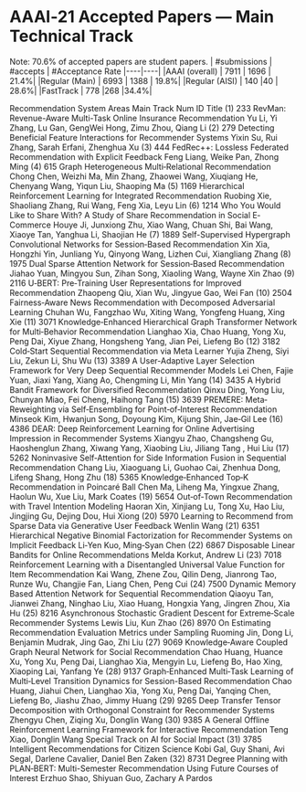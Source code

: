 # AAAI‐21 Accepted Papers — Main Technical Track 
Note: 70.6% of accepted papers are student papers. 
|    #submissions  |  #accepts  |  #Acceptance Rate
|----|----|
|AAAI (overall) | 7911  |  1696  |  21.4%|
|Regular (Main) | 6993  |  1388  |  19.8%|
|Regular (AISI) | 140 |40 | 28.6%|
|FastTrack |  778 |268 |34.4%|

Recommendation System Areas
Main Track
Num ID  Title
(1) 233 RevMan: Revenue-Aware Multi-Task Online Insurance Recommendation
Yu Li, Yi Zhang, Lu Gan, GengWei Hong, Zimu Zhou, Qiang Li
(2) 279 Detecting Beneficial Feature Interactions for Recommender Systems
Yixin Su, Rui Zhang, Sarah Erfani, Zhenghua Xu
(3) 444 FedRec++: Lossless Federated Recommendation with Explicit Feedback
Feng Liang, Weike Pan, Zhong Ming
(4) 615 Graph Heterogeneous Multi‐Relational Recommendation
Chong Chen, Weizhi Ma, Min Zhang, Zhaowei Wang, Xiuqiang He, Chenyang Wang, Yiqun Liu, Shaoping Ma
(5) 1169    Hierarchical Reinforcement Learning for Integrated Recommendation
Ruobing Xie, Shaoliang Zhang, Rui Wang, Feng Xia, Leyu Lin
(6) 1214    Who You Would Like to Share With? A Study of Share Recommendation in Social E‐Commerce
Houye Ji, Junxiong Zhu, Xiao Wang, Chuan Shi, Bai Wang, Xiaoye Tan, Yanghua Li, Shaojian He
(7) 1889    Self-Supervised Hypergraph Convolutional Networks for Session‐Based Recommendation
Xin Xia, Hongzhi Yin, Junliang Yu, Qinyong Wang, Lizhen Cui, Xiangliang Zhang
(8) 1975    Dual Sparse Attention Network for Session‐Based Recommendation
Jiahao Yuan, Mingyou Sun, Zihan Song, Xiaoling Wang, Wayne Xin Zhao
(9) 2116    U‐BERT: Pre‐Training User Representations for Improved Recommendation
Zhaopeng Qiu, Xian Wu, Jingyue Gao, Wei Fan
(10)    2504    Fairness‐Aware News Recommendation with Decomposed Adversarial Learning
Chuhan Wu, Fangzhao Wu, Xiting Wang, Yongfeng Huang, Xing Xie
(11)    3071    Knowledge‐Enhanced Hierarchical Graph Transformer Network for Multi‐Behavior Recommendation
Lianghao Xia, Chao Huang, Yong Xu, Peng Dai, Xiyue Zhang, Hongsheng Yang, Jian Pei, Liefeng Bo
(12)    3182    Cold‐Start Sequential Recommendation via Meta Learner
Yujia Zheng, Siyi Liu, Zekun Li, Shu Wu
(13)    3389    A User-Adaptive Layer Selection Framework for Very Deep Sequential Recommender Models
Lei Chen, Fajie Yuan, Jiaxi Yang, Xiang Ao, Chengming Li, Min Yang
(14)    3435    A Hybrid Bandit Framework for Diversified Recommendation
Qinxu Ding, Yong Liu, Chunyan Miao, Fei Cheng, Haihong Tang
(15)    3639    PREMERE: Meta‐Reweighting via Self‐Ensembling for Point‐of‐Interest Recommendation
Minseok Kim, Hwanjun Song, Doyoung Kim, Kijung Shin, Jae‐Gil Lee
(16)    4386    DEAR: Deep Reinforcement Learning for Online Advertising Impression in Recommender Systems
Xiangyu Zhao, Changsheng Gu, Haoshenglun Zhang, Xiwang Yang, Xiaobing Liu, Jiliang Tang , Hui Liu
(17)    5262    Noninvasive Self‐Attention for Side Information Fusion in Sequential Recommendation
Chang Liu, Xiaoguang Li, Guohao Cai, Zhenhua Dong, Lifeng Shang, Hong Zhu
(18)    5365    Knowledge‐Enhanced Top‐K Recommendation in Poincaré Ball
Chen Ma, Liheng Ma, Yingxue Zhang, Haolun Wu, Xue Liu, Mark Coates
(19)    5654    Out‐of‐Town Recommendation with Travel Intention Modeling
Haoran Xin, Xinjiang Lu, Tong Xu, Hao Liu, Jingjing Gu, Dejing Dou, Hui Xiong
(20)    5970    Learning to Recommend from Sparse Data via Generative User Feedback
Wenlin Wang
(21)    6351    Hierarchical Negative Binomial Factorization for Recommender Systems on Implicit Feedback
Li‐Yen Kuo, Ming‐Syan Chen
(22)    6867    Disposable Linear Bandits for Online Recommendations
Melda Korkut, Andrew Li
(23)    7018    Reinforcement Learning with a Disentangled Universal Value Function for Item Recommendation
Kai Wang, Zhene Zou, Qilin Deng, Jianrong Tao, Runze Wu, Changjie Fan, Liang Chen, Peng Cui
(24)    7500    Dynamic Memory Based Attention Network for Sequential Recommendation
Qiaoyu Tan, Jianwei Zhang, Ninghao Liu, Xiao Huang, Hongxia Yang, Jingren Zhou, Xia Hu
(25)    8216    Asynchronous Stochastic Gradient Descent for Extreme‐Scale Recommender Systems
Lewis Liu, Kun Zhao
(26)    8970    On Estimating Recommendation Evaluation Metrics under Sampling
Ruoming Jin, Dong Li, Benjamin Mudrak, Jing Gao, Zhi Liu
(27)    9069    Knowledge‐Aware Coupled Graph Neural Network for Social Recommendation
Chao Huang, Huance Xu, Yong Xu, Peng Dai, Lianghao Xia, Mengyin Lu, Liefeng Bo, Hao Xing, Xiaoping Lai, Yanfang Ye
(28)    9137    Graph‐Enhanced Multi‐Task Learning of Multi‐Level Transition Dynamics for Session-Based Recommendation
Chao Huang, Jiahui Chen, Lianghao Xia, Yong Xu, Peng Dai, Yanqing Chen, Liefeng Bo, Jiashu Zhao, Jimmy Huang
(29)    9265    Deep Transfer Tensor Decomposition with Orthogonal Constraint for Recommender Systems
Zhengyu Chen, Ziqing Xu, Donglin Wang
(30)    9385    A General Offline Reinforcement Learning Framework for Interactive Recommendation
Teng Xiao, Donglin Wang
Special Track on AI for Social Impact
(31)    3785    Intelligent Recommendations for Citizen Science
Kobi Gal, Guy Shani, Avi Segal, Darlene Cavalier, Daniel Ben Zaken
(32)    8731    Degree Planning with PLAN‐BERT: Multi-Semester Recommendation Using Future Courses of Interest
Erzhuo Shao, Shiyuan Guo, Zachary A Pardos


